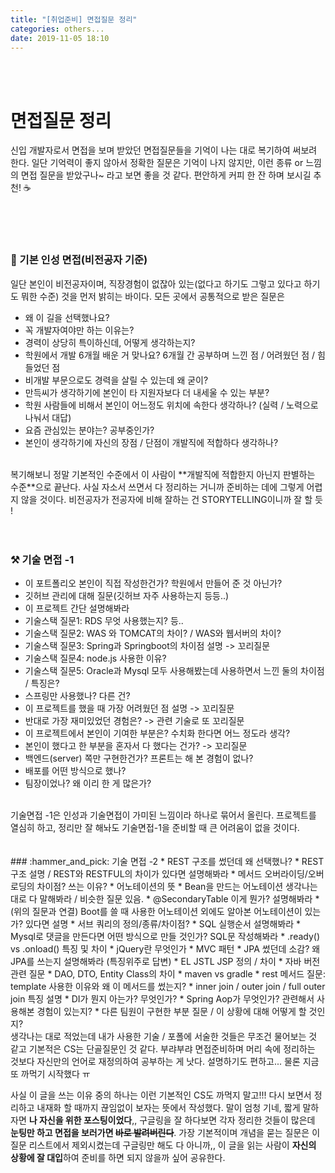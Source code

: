 ```yaml
---
title: "[취업준비] 면접질문 정리"
categories: others...
date: 2019-11-05 18:10
---
```




<br><br>

# 면접질문 정리

신입 개발자로서 면접을 보며 받았던 면접질문들을 기억이 나는 대로 복기하여 써보려 한다. 일단 기억력이 좋지 않아서 정확한 질문은 기억이 나지 않지만, 이런 종류 or 느낌의 면접 질문을 받았구나~ 라고 보면 좋을 것 같다. 편안하게 커피 한 잔 하며 보시길 추천! :coffee:

<br><br><br>

### :frog:  기본 인성 면접(비전공자 기준)

일단 본인이 비전공자이며, 직장경험이 없잖아 있는(없다고 하기도 그렇고 있다고 하기도 뭐한 수준) 것을 먼저 밝히는 바이다. 모든 곳에서 공통적으로 받은 질문은

* 왜 이 길을 선택했나요?
* 꼭 개발자여야만 하는 이유는?
* 경력이 상당히 특이하신데, 어떻게 생각하는지?
* 학원에서 개발 6개월 배운 거 맞나요? 6개월 간 공부하며 느낀 점 / 어려웠던 점 / 힘들었던 점
* 비개발 부문으로도 경력을 살릴 수 있는데 왜 굳이?
* 만득씨가 생각하기에 본인이 타 지원자보다 더 내세울 수 있는 부분?
* 학원 사람들에 비해서 본인이 어느정도 위치에 속한다 생각하나? (실력 / 노력으로 나눠서 대답)
* 요즘 관심있는 분야는? 공부중인가?
* 본인이 생각하기에 자신의 장점 / 단점이 개발직에 적합하다 생각하나?

<br>
복기해보니 정말 기본적인 수준에서 이 사람이 **개발직에 적합한지 아닌지 판별하는 수준**으로 끝난다. 사실 자소서 쓰면서 다 정리하는 거니까 준비하는 데에 그렇게 어렵지 않을 것이다. 비전공자가 전공자에 비해 잘하는 건 STORYTELLING이니까 잘 할 듯 !
<br><br><br>

### :hammer_and_pick:  기술 면접 -1

* 이 포트폴리오 본인이 직접 작성한건가? 학원에서 만들어 준 것 아닌가?
* 깃허브 관리에 대해 질문(깃허브 자주 사용하는지 등등..)
* 이 프로젝트 간단 설명해봐라
* 기술스택 질문1: RDS 무엇 사용했는지? 등..
* 기술스택 질문2: WAS 와 TOMCAT의 차이? / WAS와 웹서버의 차이?
* 기술스택 질문3: Spring과 Springboot의 차이점 설명 -> 꼬리질문
* 기술스택 질문4: node.js 사용한 이유?
* 기술스택 질문5: Oracle과 Mysql 모두 사용해봤는데 사용하면서 느낀 둘의 차이점 / 특징은?
* 스프링만 사용했나? 다른 건?
* 이 프로젝트를 했을 때 가장 어려웠던 점 설명 -> 꼬리질문
* 반대로 가장 재미있었던 경험은? -> 관련 기술로 또 꼬리질문
* 이 프로젝트에서 본인이 기여한 부분은? 수치화 한다면 어느 정도라 생각?
* 본인이 했다고 한 부분을 혼자서 다 했다는 건가? -> 꼬리질문 
* 백엔드(server) 쪽만 구현한건가? 프론트는 해 본 경험이 없나?
* 배포를 어떤 방식으로 했나?
* 팀장이었나? 왜 이리 한 게 많은가?

<br>
기술면접 -1은 인성과 기술면접이 가미된 느낌이라 하나로 묶어서 올린다. 프로젝트를 열심히 하고, 정리만 잘 해놔도 기술면접-1을 준비할 때 큰 어려움이 없을 것이다.
<br><br><br>
### :hammer_and_pick:  기술 면접 -2
* REST 구조를 썼던데 왜 선택했나? 
* REST 구조 설명 / REST와 RESTFUL의 차이가 있다면 설명해봐라
* 메서드 오버라이딩/오버로딩의 차이점? 쓰는 이유? 
* 어노테이션의 뜻
* Bean을 만드는 어노테이션 생각나는 대로 다 말해봐라 / 비슷한 질문 있음.
* @SecondaryTable 이게 뭔가? 설명해봐라
* (위의 질문과 연결) Boot를 쓸 때 사용한 어노테이션 외에도 알아본 어노테이션이 있는가? 있다면 설명
* 서브 쿼리의 정의/종류/차이점?
* SQL 실행순서 설명해봐라
* Mysql로 댓글을 만든다면 어떤 방식으로 만들 것인가? SQL문 작성해봐라
* .ready() vs .onload() 특징 및 차이
* jQuery란 무엇인가
* MVC 패턴
* JPA 썼던데 소감? 왜 JPA를 쓰는지 설명해봐라 (특징위주로 답변)
* EL JSTL JSP 정의 / 차이 
* 자바 버전 관련 질문
* DAO, DTO, Entity Class의 차이
* maven vs gradle
* rest 메서드 질문: template 사용한 이유와 왜 이 메서드를 썼는지?
* inner join / outer join / full outer join 특징 설명
* DI가 뭔지 아는가? 무엇인가?
* Spring Aop가 무엇인가? 관련해서 사용해본 경험이 있는지?
* 다른 팀원이 구현한 부분 질문 / 이 상황에 대해 어떻게 할 것인지?

<br>
생각나는 대로 적었는데 내가 사용한 기술 / 포폴에 서술한 것들은 무조건 물어보는 것 같고 기본적은 CS는 단골질문인 것 같다. 부랴부랴 면접준비하며 머리 속에 정리하는 것보다 자신만의 언어로 재정의하여 공부하는 게 낫다. 설명하기도 편하고... 물론 지금 또 까먹기 시작했다 ㅠ 

<br>

사실 이 글을 쓰는 이유 중의 하나는 이런 기본적인 CS도 까먹지 말고!!! 다시 보면서 정리하고 내재화 할 때까지 끊임없이 보자는 뜻에서 작성했다. 말이 엄청 기네, 짧게 말하자면 **나 자신을 위한 포스팅이었다**,, 구글링을 잘 하다보면 각자 정리한 것들이 많은데 **눈팅만 하고 면접을 보러가면 ~~바로 발려버린다~~**. 가장 기본적이며 개념을 묻는 질문은 이 질문 리스트에서 제외시켰는데 구글링만 해도 다 아니까,, 이 글을 읽는 사람이 **자신의 상황에 잘 대입**하여 준비를 하면 되지 않을까 싶어 공유한다.

<br><br><br>